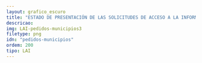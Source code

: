 ```yaml
---
layout: grafico_escuro
title: "ESTADO DE PRESENTACIÓN DE LAS SOLICITUDES DE ACCESO A LA INFORMACIÓN EN LOS MUNICIPIOS"
descricao:
img: LAI-pedidos-municipios3
filetype: png
idn: "pedidos-municipios"
ordem: 200
tipo: LAI
---
```

